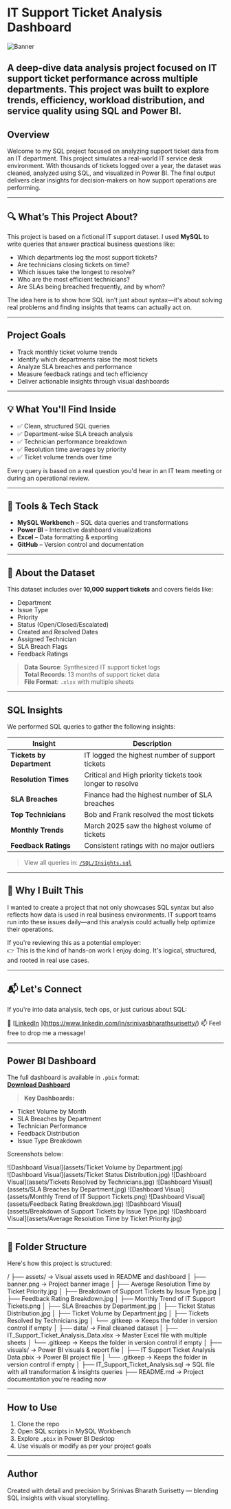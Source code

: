 # IT Support Ticket Analysis Dashboard

![Banner](assets/IT_Support_Ticket_Banner.png)

A deep-dive data analysis project focused on IT support ticket performance across multiple departments. This project was built to explore trends, efficiency, workload distribution, and service quality using SQL and Power BI.
---
## Overview

Welcome to my SQL project focused on analyzing support ticket data from an IT department. This project simulates a real-world IT service desk environment. With thousands of tickets logged over a year, the dataset was cleaned, analyzed using SQL, and visualized in Power BI. The final output delivers clear insights for decision-makers on how support operations are performing.

---

## 🔍 What’s This Project About?

This project is based on a fictional IT support dataset. I used **MySQL** to write queries that answer practical business questions like:

- Which departments log the most support tickets?
- Are technicians closing tickets on time?
- Which issues take the longest to resolve?
- Who are the most efficient technicians?
- Are SLAs being breached frequently, and by whom?

The idea here is to show how SQL isn't just about syntax—it's about solving real problems and finding insights that teams can actually act on.

---

## Project Goals
- Track monthly ticket volume trends
- Identify which departments raise the most tickets
- Analyze SLA breaches and performance
- Measure feedback ratings and tech efficiency
- Deliver actionable insights through visual dashboards

---

## 💡 What You'll Find Inside

- ✅ Clean, structured SQL queries
- ✅ Department-wise SLA breach analysis
- ✅ Technician performance breakdown
- ✅ Resolution time averages by priority
- ✅ Ticket volume trends over time

Every query is based on a real question you'd hear in an IT team meeting or during an operational review.

---

## 🧰 Tools & Tech Stack
- **MySQL Workbench** – SQL data queries and transformations  
- **Power BI** – Interactive dashboard visualizations  
- **Excel** – Data formatting & exporting  
- **GitHub** – Version control and documentation  

---

## 📁 About the Dataset

This dataset includes over **10,000 support tickets** and covers fields like:

- Department  
- Issue Type  
- Priority  
- Status (Open/Closed/Escalated)  
- Created and Resolved Dates  
- Assigned Technician  
- SLA Breach Flags  
- Feedback Ratings  

> **Data Source**: Synthesized IT support ticket logs  
> **Total Records**: 13 months of support ticket data  
> **File Format**: `.xlsx` with multiple sheets

---

## SQL Insights

We performed SQL queries to gather the following insights:

| Insight | Description |
|--------|-------------|
| **Tickets by Department** | IT logged the highest number of support tickets |
| **Resolution Times** | Critical and High priority tickets took longer to resolve |
| **SLA Breaches** | Finance had the highest number of SLA breaches |
| **Top Technicians** | Bob and Frank resolved the most tickets |
| **Monthly Trends** | March 2025 saw the highest volume of tickets |
| **Feedback Ratings** | Consistent ratings with no major outliers |

> View all queries in: [`/SQL/Insights.sql`](SQL/Insights.sql)

---

## 👋 Why I Built This

I wanted to create a project that not only showcases SQL syntax but also reflects how data is used in real business environments. IT support teams run into these issues daily—and this analysis could actually help optimize their operations.

If you're reviewing this as a potential employer:  
👉 This is the kind of hands-on work I enjoy doing. It's logical, structured, and rooted in real use cases.

---

## 📬 Let's Connect

If you're into data analysis, tech ops, or just curious about SQL:

🔗 [[LinkedIn](#)  ](https://www.linkedin.com/in/srinivasbharathsurisetty/)
📫 Feel free to drop me a message!

---

## Power BI Dashboard

The full dashboard is available in `.pbix` format:  
**[Download Dashboard](Dashboard/IT_Support_Ticket_Analysis_Data.pbix)**

> **Key Dashboards:**
- Ticket Volume by Month
- SLA Breaches by Department
- Technician Performance
- Feedback Distribution
- Issue Type Breakdown

Screenshots below:

![Dashboard Visual](assets/Ticket Volume by Department.jpg)  
![Dashboard Visual](assets/Ticket Status Distribution.jpg)
![Dashboard Visual](assets/Tickets Resolved by Technicians.jpg)
![Dashboard Visual](assets/SLA Breaches by Department.jpg)
![Dashboard Visual](assets/Monthly Trend of IT Support Tickets.png)
![Dashboard Visual](assets/Feedback Rating Breakdown.jpg)
![Dashboard Visual](assets/Breakdown of Support Tickets by Issue Type.jpg)
![Dashboard Visual](assets/Average Resolution Time by Ticket Priority.jpg)

---

## 📁 Folder Structure

Here's how this project is structured:

/ ├── assets/ → Visual assets used in README and dashboard
│ ├── banner.png → Project banner image
│ ├── Average Resolution Time by Ticket Priority.jpg
│ ├── Breakdown of Support Tickets by Issue Type.jpg
│ ├── Feedback Rating Breakdown.jpg
│ ├── Monthly Trend of IT Support Tickets.png
│ ├── SLA Breaches by Department.jpg
│ ├── Ticket Status Distribution.jpg
│ ├── Ticket Volume by Department.jpg
│ ├── Tickets Resolved by Technicians.jpg
│ └── .gitkeep → Keeps the folder in version control if empty
│ ├── data/ → Final cleaned dataset
│ ├── IT_Support_Ticket_Analysis_Data.xlsx → Master Excel file with multiple sheets
│ └── .gitkeep → Keeps the folder in version control if empty
│ ├── visuals/ → Power BI visuals & report file
│ ├── IT Support Ticket Analysis Data.pbix → Power BI project file
│ └── .gitkeep → Keeps the folder in version control if empty
│ ├── IT_Support_Ticket_Analysis.sql → SQL file with all transformation & insights queries
├── README.md → Project documentation you're reading now

---

## How to Use

1. Clone the repo  
2. Open SQL scripts in MySQL Workbench  
3. Explore `.pbix` in Power BI Desktop  
4. Use visuals or modify as per your project goals

---

## Author

Created with detail and precision by Srinivas Bharath Surisetty — blending SQL insights with visual storytelling.
